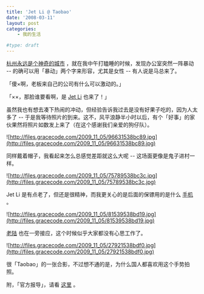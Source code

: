 ```yaml
---
title: 'Jet Li @ Taobao'
date: '2008-03-11'
layout: post
categories:
    - 我的生活

#type: draft
---
```


[杭州永远是个神奇的城市]({{site.urls}}/posts/639/) ，就在我中午打瞌睡的时候，发现办公室突然一阵暴动 -- 的确可以用「暴动」两个字来形容，尤其是女性 -- 有人说是马总来了。

「傻×啊，老板来自己的公司有什么可以激动的。」

「××，那脸谁要看啊，是  [Jet Li](http://baike.baidu.com/view/7027.htm)  也来了！」

虽然我也有想去凑下热闹的冲动，但经验告诉我过去是没有好果子吃的，因为人太多了 -- 于是我等待照片的到来。这不，风平浪静半小时以后，有个「好事」的家伙果然将照片如数发上来了（在这个感谢我们亲爱的狗仔队）。

![http://files.gracecode.com/2009_11_05/96631538bc89.jpg](http://files.gracecode.com/2009_11_05/96631538bc89.jpg)

同样戴着帽子，我看起来怎么总感觉差距就这么大呢 -- 这场面更像是鬼子进村一样。

![http://files.gracecode.com/2009_11_05/75789538bc3c.jpg](http://files.gracecode.com/2009_11_05/75789538bc3c.jpg)

Jet Li 是有点老了，但还是很精神，而我更关心的是后面的保镖用的是什么 [手机]({{site.urls}}/posts/1066/) 。

![http://files.gracecode.com/2009_11_05/81539538bd19.jpg](http://files.gracecode.com/2009_11_05/81539538bd19.jpg)

 [老陆](http://finance.jinghua.cn/c/200707/16/n527891.shtml) 也在一旁接应，这个时候似乎大家都没有心思工作了。

![http://files.gracecode.com/2009_11_05/27921538bdf0.jpg](http://files.gracecode.com/2009_11_05/27921538bdf0.jpg)

很「Taobao」的一张合影，不过想不通的是，为什么国人都喜欢用这个手势拍照。

附，「官方报导」，请看 [这里](http://forum.taobao.com/forum-14/show_thread----14245162-0-.htm) 。
